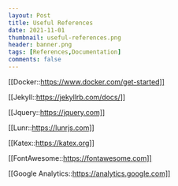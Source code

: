 ```yaml
---
layout: Post
title: Useful References
date: 2021-11-01
thumbnail: useful-references.png
header: banner.png
tags: [References,Documentation]
comments: false
---
```


[[Docker::https://www.docker.com/get-started]]

[[Jekyll::https://jekyllrb.com/docs/]]

[[Jquery::https://jquery.com]]

[[Lunr::https://lunrjs.com]]

[[Katex::https://katex.org]]

[[FontAwesome::https://fontawesome.com]]

[[Google Analytics::https://analytics.google.com]]

